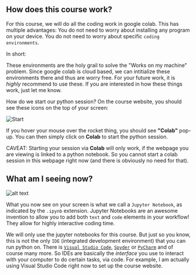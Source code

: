 ## How does this course work?

For this course, we will do all the coding work in google colab. This has multiple advantages: You do not need to worry about installing any program on your device. You do not need to worry about specific `coding environments`.

In short: 

These environments are the holy grail to solve the "Works on my machine" problem. Since google colab is cloud based, we can intitialize these environments there and thus are worry free. For your future work, it is *highly* recommend to use these. If you are interested in how these things work, just let me know.

How do we start our python session? On the course website, you should see these icons on the top of your screen:

![Start](../static/HowToStart.png)

If you hover your mouse over the rocket thing, you should see **"Colab"** pop-up. You can then simply click on **Colab** to start the python session. 

CAVEAT: Starting your session via **Colab** will only work, if the webpage you are viewing is linked to a python notebook. So you cannot start a colab session in this webpage right now (and there is obviously no need for that).

## What am I seeing now?

![alt text](image-1.png)

What you now see on your screen is what we call a `Jupyter Notebook`, as indicated by the `.ipynb` extension. Jupyter Notebooks are an awesome invention to allow you to add both `text` and `code` elements in your workflow! They allow for highly interactive coding time.

We will only use the jupyter notebooks for this course. But just so you know, this is not the only `IDE` (integrated development environment) that you can run python on. There is [`Visual Studio Code`](https://code.visualstudio.com/), [`Spyder`](https://www.spyder-ide.org/) or [`PyCharm`](https://www.jetbrains.com/pycharm/) and of course many more.
So IDEs are basically the *interface* you use to interact with your computer to do certain tasks, via code. For example, I am actually using Visual Studio Code right now to set up the course website.